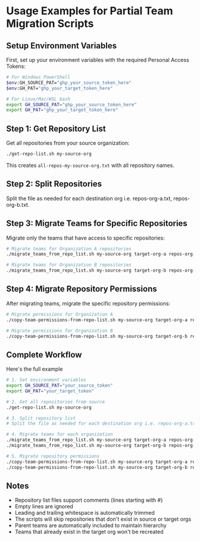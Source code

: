 # Usage Examples for Partial Team Migration Scripts

## Setup Environment Variables

First, set up your environment variables with the required Personal Access Tokens:

```bash
# For Windows PowerShell
$env:GH_SOURCE_PAT="ghp_your_source_token_here"
$env:GH_PAT="ghp_your_target_token_here"

# For Linux/Mac/WSL bash
export GH_SOURCE_PAT="ghp_your_source_token_here"
export GH_PAT="ghp_your_target_token_here"
```

## Step 1: Get Repository List

Get all repositories from your source organization:

```bash
./get-repo-list.sh my-source-org
```

This creates `all-repos-my-source-org.txt` with all repository names.

## Step 2: Split Repositories

Split the file as needed for each destination org i.e. repos-org-a.txt, repos-org-b.txt.


## Step 3: Migrate Teams for Specific Repositories

Migrate only the teams that have access to specific repositories:

```bash
# Migrate teams for Organization A repositories
./migrate_teams_from_repo_list.sh my-source-org target-org-a repos-org-a.txt

# Migrate teams for Organization B repositories
./migrate_teams_from_repo_list.sh my-source-org target-org-b repos-org-b.txt
```

## Step 4: Migrate Repository Permissions

After migrating teams, migrate the specific repository permissions:

```bash
# Migrate permissions for Organization A
./copy-team-permissions-from-repo-list.sh my-source-org target-org-a repos-org-a.txt

# Migrate permissions for Organization B
./copy-team-permissions-from-repo-list.sh my-source-org target-org-b repos-org-b.txt
```

## Complete Workflow

Here's the full example

```bash
# 1. Set environment variables
export GH_SOURCE_PAT="your_source_token"
export GH_PAT="your_target_token"

# 2. Get all repositories from source
./get-repo-list.sh my-source-org

# 3. Split repository list
# Split the file as needed for each destination org i.e. repos-org-a.txt, repos-org-b.txt

# 4. Migrate teams for each organization
./migrate_teams_from_repo_list.sh my-source-org target-org-a repos-org-a.txt
./migrate_teams_from_repo_list.sh my-source-org target-org-b repos-org-b.txt

# 5. Migrate repository permissions
./copy-team-permissions-from-repo-list.sh my-source-org target-org-a repos-org-a.txt
./copy-team-permissions-from-repo-list.sh my-source-org target-org-b repos-org-b.txt
```

## Notes

- Repository list files support comments (lines starting with #)
- Empty lines are ignored
- Leading and trailing whitespace is automatically trimmed
- The scripts will skip repositories that don't exist in source or target orgs
- Parent teams are automatically included to maintain hierarchy
- Teams that already exist in the target org won't be recreated
